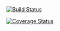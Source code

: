 [![Build Status](https://travis-ci.org/joannaqiu/cs207test.svg?branch=master)](https://travis-ci.org/joannaqiu/cs207test.svg?branch=master)

[![Coverage Status](https://coveralls.io/repos/github/joannaqiu/cs207test/badge.svg?branch=master)](https://coveralls.io/github/joannaqiu/cs207test?branch=master)
